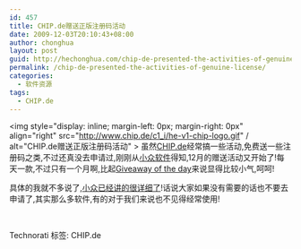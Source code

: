```yaml
---
id: 457
title: CHIP.de赠送正版注册码活动
date: 2009-12-03T20:10:43+08:00
author: chonghua
layout: post
guid: http://hechonghua.com/chip-de-presented-the-activities-of-genuine-license/
permalink: /chip-de-presented-the-activities-of-genuine-license/
categories:
  - 软件资源
tags:
  - CHIP.de
---
```

<img style="display: inline; margin-left: 0px; margin-right: 0px" align="right" src="http://www.chip.de/c1_i/he-v1-chip-logo.gif" / alt="CHIP.de赠送正版注册码活动" > 虽然<a href="http://www.chip.de/" target="_blank">CHIP.de</a>经常搞一些活动,免费送一些注册码之类,不过还真没去申请过,刚刚从<a href="http://www.appinn.com/" target="_blank">小众软件</a>得知,12月的赠送活动又开始了!每天一款,不过只有一个月啊,比起<a href="http://www.giveawayoftheday.com" target="_blank">Giveaway of the day</a>来说显得比较小气,呵呵!

具体的我就不多说了,<a href="http://www.appinn.com/chip-de-download-adventskalender/" target="_blank">小众已经讲的很详细了</a>!话说大家如果没有需要的话也不要去申请了,其实那么多软件,有的对于我们来说也不见得经常使用!

&#160;

<div style="padding-bottom: 0px; margin: 0px; padding-left: 0px; padding-right: 0px; display: inline; float: none; padding-top: 0px" id="scid:0767317B-992E-4b12-91E0-4F059A8CECA8:9ba12d9b-9656-4eea-8723-d4f8c7b50887" class="wlWriterEditableSmartContent">
  Technorati 标签: CHIP.de
</div>